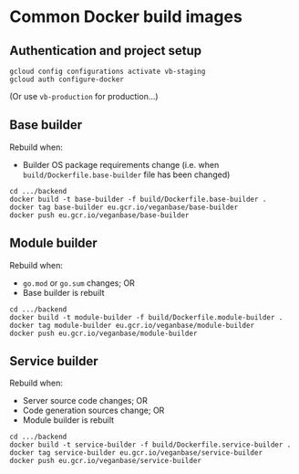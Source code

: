 # Common Docker build images

## Authentication and project setup

```
gcloud config configurations activate vb-staging
gcloud auth configure-docker
```

(Or use `vb-production` for production...)

## Base builder

Rebuild when:
  * Builder OS package requirements change (i.e. when
    `build/Dockerfile.base-builder` file has been changed)

```
cd .../backend
docker build -t base-builder -f build/Dockerfile.base-builder .
docker tag base-builder eu.gcr.io/veganbase/base-builder
docker push eu.gcr.io/veganbase/base-builder
```

## Module builder

Rebuild when:
  * `go.mod` or `go.sum` changes; OR
  * Base builder is rebuilt

```
cd .../backend
docker build -t module-builder -f build/Dockerfile.module-builder .
docker tag module-builder eu.gcr.io/veganbase/module-builder
docker push eu.gcr.io/veganbase/module-builder
```

## Service builder

Rebuild when:
  * Server source code changes; OR
  * Code generation sources change; OR
  * Module builder is rebuilt

```
cd .../backend
docker build -t service-builder -f build/Dockerfile.service-builder .
docker tag service-builder eu.gcr.io/veganbase/service-builder
docker push eu.gcr.io/veganbase/service-builder
```
